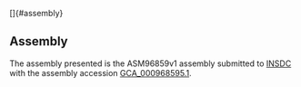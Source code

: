 []{#assembly}

Assembly
--------

The assembly presented is the ASM96859v1 assembly submitted to
[INSDC](http://www.insdc.org) with the assembly accession
[GCA\_000968595.1](http://www.ebi.ac.uk/ena/data/view/GCA_000968595.1).
